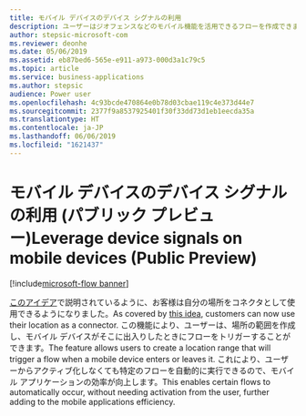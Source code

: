 ```yaml
---
title: モバイル デバイスのデバイス シグナルの利用
description: ユーザーはジオフェンスなどのモバイル機能を活用できるフローを作成できます。
author: stepsic-microsoft-com
ms.reviewer: deonhe
ms.date: 05/06/2019
ms.assetid: eb87bed6-565e-e911-a973-000d3a1c79c5
ms.topic: article
ms.service: business-applications
ms.author: stepsic
audience: Power user
ms.openlocfilehash: 4c93bcde470864e0b78d03cbae119c4e373d44e7
ms.sourcegitcommit: 2377f9a8537925401f30f33dd73d1eb1eecda35a
ms.translationtype: HT
ms.contentlocale: ja-JP
ms.lasthandoff: 06/06/2019
ms.locfileid: "1621437"
---
```

# <a name="leverage-device-signals-on-mobile-devices-public-preview"></a><span data-ttu-id="dc41b-103">モバイル デバイスのデバイス シグナルの利用 (パブリック プレビュー)</span><span class="sxs-lookup"><span data-stu-id="dc41b-103">Leverage device signals on mobile devices (Public Preview)</span></span>

[!include[microsoft-flow banner](../includes/microsoft-flow.md)]

<span data-ttu-id="dc41b-104">[このアイデア](https://powerusers.microsoft.com/t5/Flow-Ideas/Microsoft-Forms-Trigger-Geo-Fencing/idi-p/69825)で説明されているように、お客様は自分の場所をコネクタとして使用できるようになりました。</span><span class="sxs-lookup"><span data-stu-id="dc41b-104">As covered by [this idea](https://powerusers.microsoft.com/t5/Flow-Ideas/Microsoft-Forms-Trigger-Geo-Fencing/idi-p/69825), customers can now use their location as a connector.</span></span> <span data-ttu-id="dc41b-105">この機能により、ユーザーは、場所の範囲を作成し、モバイル デバイスがそこに出入りしたときにフローをトリガーすることができます。</span><span class="sxs-lookup"><span data-stu-id="dc41b-105">The feature allows users to create a location range that will trigger a flow when a mobile device enters or leaves it.</span></span> <span data-ttu-id="dc41b-106">これにより、ユーザーからアクティブ化しなくても特定のフローを自動的に実行できるので、モバイル アプリケーションの効率が向上します。</span><span class="sxs-lookup"><span data-stu-id="dc41b-106">This enables certain flows to automatically occur, without needing activation from the user, further adding to the mobile applications efficiency.</span></span>

